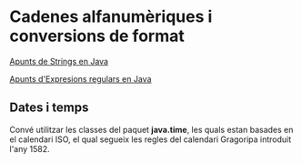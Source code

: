 # Cadenes alfanumèriques i conversions de format

[Apunts de Strings en Java](assets/1.2/Strings_in_Java.pdf)

[Apunts d'Expresions regulars en Java](assets/1.2/Expressions_regulars_en_Java.pdf)

## Dates i temps

Convé utilitzar les classes del paquet **java.time**, les quals estan basades en el calendari ISO, el qual segueix les regles del calendari Gragoripa introduit l'any 1582.


